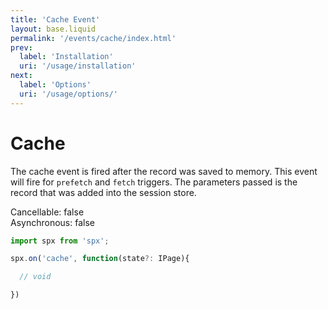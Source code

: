 ```yaml
---
title: 'Cache Event'
layout: base.liquid
permalink: '/events/cache/index.html'
prev:
  label: 'Installation'
  uri: '/usage/installation'
next:
  label: 'Options'
  uri: '/usage/options/'
---
```


# Cache

The cache event is fired after the record was saved to memory. This event will fire for `prefetch` and `fetch` triggers. The parameters passed is the record that was added into the session store.

<span class="fc-gray">Cancellable</span>: <span class="ff-code fs-md fc-cyan">false</span><br>
<span class="fc-gray">Asynchronous</span>: <span class="ff-code fs-md fc-cyan">false</span>

<!-- prettier-ignore -->
```js
import spx from 'spx';

spx.on('cache', function(state?: IPage){

  // void

})
```
